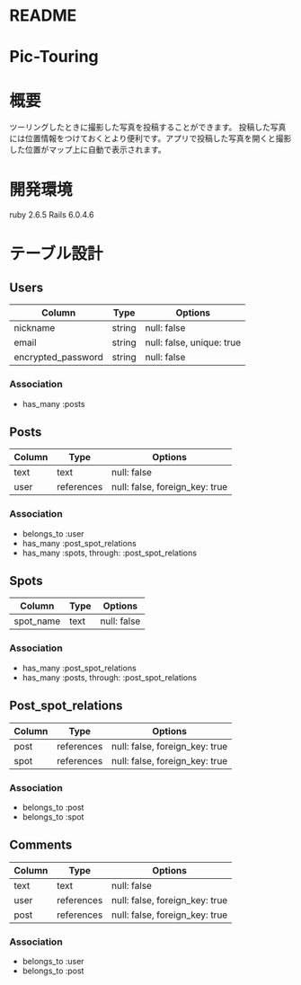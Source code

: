 # README

# Pic-Touring
 
# 概要
 
ツーリングしたときに撮影した写真を投稿することができます。
投稿した写真には位置情報をつけておくとより便利です。アプリで投稿した写真を開くと撮影した位置がマップ上に自動で表示されます。
 
# 開発環境
 
ruby 2.6.5
Rails 6.0.4.6
 
# テーブル設計

## Users

|Column            |Type  |Options                  |
|------------------|------|-------------------------|
|nickname          |string|null: false              |
|email             |string|null: false, unique: true|
|encrypted_password|string|null: false              |

### Association
- has_many :posts

## Posts

|Column         |Type       |Options                       |
|---------------|-----------|------------------------------|
|text           |text       |null: false                   |
|user           |references |null: false, foreign_key: true|

### Association
- belongs_to :user
- has_many :post_spot_relations
- has_many :spots, through: :post_spot_relations

## Spots

|Column    |Type      |Options     |
|----------|----------|------------|
|spot_name |text      |null: false |

### Association
- has_many :post_spot_relations
- has_many :posts, through: :post_spot_relations

## Post_spot_relations

|Column        |Type      |Options                       |
|--------------|----------|------------------------------|
|post          |references|null: false, foreign_key: true|
|spot          |references|null: false, foreign_key: true|

### Association
- belongs_to :post
- belongs_to :spot

## Comments

|Column        |Type      |Options                       |
|--------------|----------|------------------------------|
|text          |text      |null: false                   |
|user          |references|null: false, foreign_key: true|
|post          |references|null: false, foreign_key: true|

### Association
- belongs_to :user
- belongs_to :post

